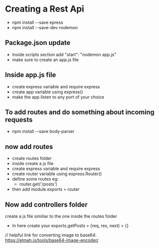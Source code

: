 # Creating a Rest Api
* npm install --save epress
* npm install --save-dev nodemon

## Package.json update

* Inside scripts section add "start": "nodemon app.js"
* make sure to create an app.js file

## Inside app.js file
* create express variable and require express
* create app variable using express()
* make the app listen to any port of your choice

## To add routes and do something about incoming requests
* npm install --save body-parser

## now add routes
* create routes folder
* inside create a js file
* create express variable and require express
* create router variable using express.Router()
* define some routes eg:
  * router.get('/posts')
* then add module.exports = router

## Now add controllers folder
create a js file similiar to the one inside the routes folder
* In here create your exports.getPosts = (req, res, next) = {}

// helpful link for converting image to base64: https://elmah.io/tools/base64-image-encoder/